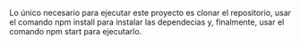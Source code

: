 Lo único necesario para ejecutar este proyecto es clonar el repositorio, usar el comando npm install para instalar las dependecias y, finalmente, usar el comando npm start para ejecutarlo.